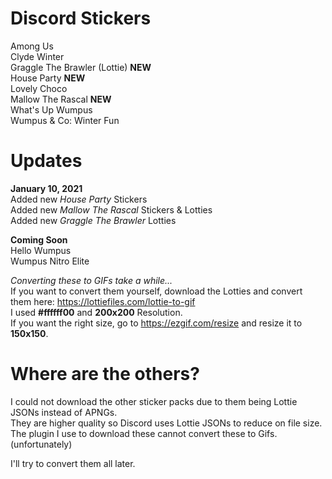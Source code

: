 # Discord Stickers
Among Us  
Clyde Winter  
Graggle The Brawler (Lottie) **NEW**  
House Party  **NEW**  
Lovely Choco  
Mallow The Rascal  **NEW**  
What's Up Wumpus  
Wumpus & Co: Winter Fun  

# Updates  
**January 10, 2021**  
Added new *House Party* Stickers  
Added new *Mallow The Rascal* Stickers & Lotties  
Added new *Graggle The Brawler* Lotties  

**Coming Soon**  
Hello Wumpus  
Wumpus Nitro Elite  

*Converting these to GIFs take a while...*  
If you want to convert them yourself, download the Lotties and convert them here: https://lottiefiles.com/lottie-to-gif  
I used **#ffffff00** and **200x200** Resolution.  
If you want the right size, go to https://ezgif.com/resize and resize it to **150x150**.

# Where are the others?
I could not download the other sticker packs due to them being Lottie JSONs instead of APNGs.  
They are higher quality so Discord uses Lottie JSONs to reduce on file size.  
The plugin I use to download these cannot convert these to Gifs. (unfortunately)  

I'll try to convert them all later.  
